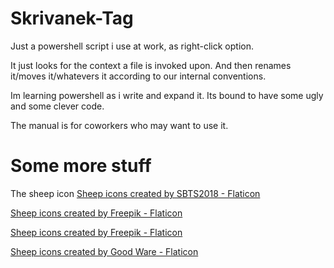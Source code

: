 
# Skrivanek-Tag

Just a powershell script i use at work, as right-click option.

It just looks for the context a file is invoked upon.
And then renames it/moves it/whatevers it according to our internal conventions.

Im learning powershell as i write and expand it. Its bound to have some ugly and some clever code.

The manual is for coworkers who may want to use it.



# Some more stuff

The sheep icon
<a href="https://www.flaticon.com/free-icons/sheep" title="sheep icons">Sheep icons created by SBTS2018 - Flaticon</a>

<a href="https://www.flaticon.com/free-icons/sheep" title="sheep icons">Sheep icons created by Freepik - Flaticon</a>

<a href="https://www.flaticon.com/free-icons/sheep" title="sheep icons">Sheep icons created by Freepik - Flaticon</a>

<a href="https://www.flaticon.com/free-icons/sheep" title="sheep icons">Sheep icons created by Good Ware - Flaticon</a>
